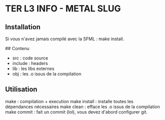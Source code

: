 # TER L3 INFO - METAL SLUG

## Installation

Si vous n'avez jamais compilé avec la SFML : make install.

## Contenu

* src     : code source
* include : headers
* lib     : les libs externes
* obj     : les .o issus de la compilation

## Utilisation

make : compilation + execution
make install : installe toutes les dépendances nécessaires
make clean : efface les .o issus de la compilation
make commit : fait un commit (lol), vous devez d'abord configurer git.